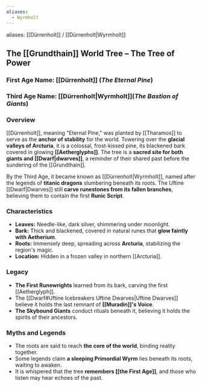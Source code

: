 ```yaml
---
aliases:
  - Wyrmholt
---
```


aliases:  [[Dürrenholt]] / [[Dürrenholt|Wyrmholt]]
## The [[Grundthain]] World Tree – The Tree of Power  

### First Age Name: [[Dürrenholt]] (*The Eternal Pine*)  
### Third Age Name: [[Dürrenholt|Wyrmholt]](*The Bastion of Giants*)  

### Overview  
[[Dürrenholt]], meaning "Eternal Pine," was planted by [[Tharamos]] to serve as the **anchor of stability** for the world. Towering over the **glacial valleys of Arcturia**, it is a colossal, frost-kissed pine, its blackened bark covered in glowing **[[Aetherglyphs]]**. The tree is a **sacred site for both giants and [[Dwarf|dwarves]]**, a reminder of their shared past before the sundering of the [[Grundthain]].

By the Third Age, it became known as [[Dürrenholt|Wyrmholt]], named after the legends of **titanic dragons** slumbering beneath its roots. The Uftine [[Dwarf|Dwarves]] still **carve runestones from its fallen branches**, believing them to contain the first **Runic Script**.

### Characteristics  
- **Leaves:** Needle-like, dark silver, shimmering under moonlight.  
- **Bark:** Thick and blackened, covered in natural runes that **glow faintly with Aetherium**.  
- **Roots:** Immensely deep, spreading across **Arcturia**, stabilizing the region's magic.  
- **Location:** Hidden in a frozen valley in northern [[Arcturia]].  

### Legacy  
- **The First Runewrights** learned from its bark, carving the first [[Aetherglyph]].  
- The [[Dwarf#Uftine Icebreakers Uftine Dwarves|Uftine Dwarves]] believe it holds the last remnant of **[[Muradin]]'s Voice**.  
- **The Skybound Giants** conduct rituals beneath it, believing it holds the spirits of their ancestors.  

### Myths and Legends  
- The roots are said to reach **the core of the world**, binding reality together.  
- Some legends claim **a sleeping Primordial Wyrm** lies beneath its roots, waiting to awaken.  
- It is whispered that the tree **remembers [[the First Age]]**, and those who listen may hear echoes of the past.  
